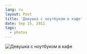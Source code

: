 ```yaml
---
lang: ru
layout: Post
title: 'Девушка с ноутбуком в кафе'
date: Sep 15, 2011
tags:
  - photos
---
```


![Девушка с ноутбуком в кафе](photo://198)
